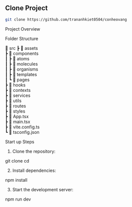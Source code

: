 ## Clone Project

```bash
git clone https://github.com/trananhkiet0504/conheovang
```

Project Overview

Folder Structure

📂 src
┣ 📂 assets  
 ┣ 📂 components  
 ┃ ┣ 📂 atoms  
 ┃ ┣ 📂 molecules  
 ┃ ┣ 📂 organisms  
 ┃ ┣ 📂 templates  
 ┃ ┗ 📂 pages  
 ┣ 📂 hooks  
 ┣ 📂 contexts  
 ┣ 📂 services  
 ┣ 📂 utils  
 ┣ 📂 routes  
 ┣ 📂 styles  
 ┣ 📜 App.tsx  
 ┣ 📜 main.tsx  
 ┣ 📜 vite.config.ts  
 ┗ 📜 tsconfig.json

Start up Steps

1. Clone the repository:

git clone <repo-url>
cd <project-directory>

2. Install dependencies:

npm install

3. Start the development server:

npm run dev

